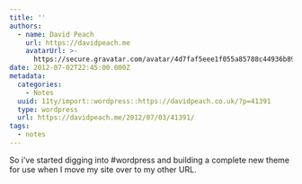 ```yaml
---
title: ''
authors:
  - name: David Peach
    url: https://davidpeach.me
    avatarUrl: >-
      https://secure.gravatar.com/avatar/4d7faf5eee1f055a85788c44936b8995eaab6dfb004e7854ec747ccb272e91ee?s=96&d=mm&r=g
date: 2012-07-02T22:45:00.000Z
metadata:
  categories:
    - Notes
  uuid: 11ty/import::wordpress::https://davidpeach.co.uk/?p=41391
  type: wordpress
  url: https://davidpeach.me/2012/07/03/41391/
tags:
  - notes
---
```

So i’ve started digging into #wordpress and building a complete new theme for use when I move my site over to my other URL.